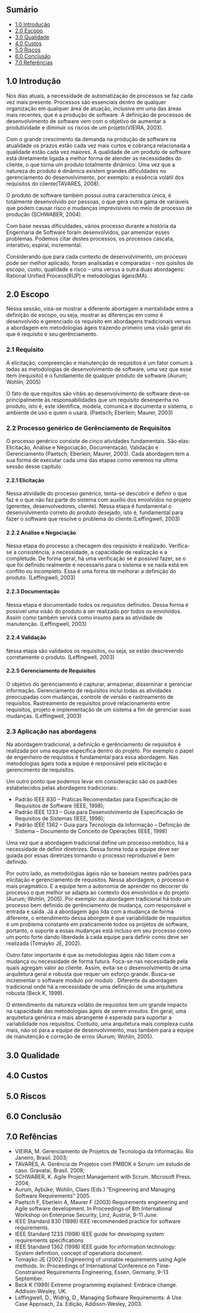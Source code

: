 ## Sumário

- [1.0 Introdução](https://github.com/fga-gpp-mds/00-Disciplina/wiki/Ágil-vs-Tradicional---Uma-abordagem-pragmática#10-introdução)
- [2.0 Escopo](https://github.com/fga-gpp-mds/00-Disciplina/wiki/Ágil-vs-Tradicional---Uma-abordagem-pragmática#20-escopo)
- [3.0 Qualidade](https://github.com/fga-gpp-mds/00-Disciplina/wiki/Ágil-vs-Tradicional---Uma-abordagem-pragmática#30-qualidade)
- [4.0 Custos](https://github.com/fga-gpp-mds/00-Disciplina/wiki/Ágil-vs-Tradicional---Uma-abordagem-pragmática#40-custos)
- [5.0 Riscos](https://github.com/fga-gpp-mds/00-Disciplina/wiki/Ágil-vs-Tradicional---Uma-abordagem-pragmática#50-riscos)
- [6.0 Conclusão](https://github.com/fga-gpp-mds/00-Disciplina/wiki/Ágil-vs-Tradicional---Uma-abordagem-pragmática#60-conclusão)
- [7.0 Referências](https://github.com/fga-gpp-mds/00-Disciplina/wiki/Ágil-vs-Tradicional---Uma-abordagem-pragmática#70-referências)

## 1.0 Introdução

Nos dias atuais, a necessidade de automatização de processos se faz cada vez mais presente. Processos são essenciais dentro de qualquer organização em qualquer área de atuação, inclusive em uma das áreas mais recentes, que é a produção de software. A definição de processos de desenvolvimento de software vem com o objetivo de aumentar a produtividade e diminuir os riscos de um projeto(VIEIRA, 2003).

Com o grande crescimento da demanda na produção de software na atualidade os prazos estão cada vez mais curtos e cobrança relacionada a qualidade estão cada vez maiores. A qualidade de um produto de software está diretamente ligada a melhor forma de atender as necessidades do cliente, o que torna um produto totalmente dinâmico. Uma vez que a natureza do produto é dinâmica existem grandes dificuldades no gerenciamento do desenvolvimento, por exemplo: a essência volátil dos requisitos do cliente(TAVARES, 2008).

O produto de software também possui outra característica única, é totalmente desenvolvido por pessoas, o que gera outra gama de variáveis que podem causar risco e mudanças imprevisíveis no meio de processo de produção (SCHWABER, 2004).

Com base nessas dificuldades, vários processo durante a história da Engenharia de Software foram desenvolvidos, par amenizar esses problemas. Podemos citar destes processos, os processos cascata, interativo, espiral, incremental.

Considerando que para cada contexto de desenvolvimento, um processo pode ser melhor aplicado, foram analisadas e comparadas - nos quisitos de escopo, custo, qualidade e risco - uma versus a outra duas abordagens: Rational Unified Process(RUP) e metodologias ágeis(MA).

## 2.0 Escopo

Nessa sessão, visa-se mostrar a diferente abortagem e mentalidade entre a definição de escopo, ou seja, mostrar as diferenças em como é desenvolvido e gerenciado os requisito em abordagens tradicionais versus a abordagem em metodologias ágeis trazendo primeiro uma visão geral do que é requisito e seu gerênciamento.

### 2.1 Requisito

A elicitação, compreenção e manutenção de requisitos é um fator comum à todas as metodologias de desenvolvimento de software, uma vez que esse item (requisito) é o fundamento de qualquer produto de software.(Aurum; Wohlin, 2005)

O fato de que requitos são vitáis ao desenvolvimento de software deve-se principalmente às responsabilidades que um requisito desenpenha no produto, isto é, este identifica, modela, comunica e documenta o sistema, o ambiente de uso e quem o usará. (Paetsch; Eberlein; Maurer, 2003)

### 2.2 Processo genérico de Gerênciamento de Requisitos

O processo genérico consiste de cinco atividades fundamentais. São elas: Elicitação, Análise e Negociação, Documentação, Validação e Gerenciamento (Paetsch; Eberlein; Maurer, 2003). Cada abordagem tem a sua forma de executar cada uma das etapas como veremos na ultima sessão desse capítulo.

#### 2.2.1 Elicitação

Nessa atividade do processo genérico, tenta-se descobrir e definir o que faz e o que não faz parte do sistema com auxilio dos envolvidos no projeto (gerentes, desenvolvedores, cliente). Nessa etapa é fundamental o desenvolvimento correto do produto desejado, isto é, fundamental para fazer o software que resolve o problema do cliente.(Leffingwell, 2003)

#### 2.2.2 Análise e Negociação

Nessa etapa do processo a checagem dos requisisto é realizado. Verifica-se a consistência, a necessidade, a capacidade de realização e a completude. De forma geral, há uma verificação se é possivel fazer, se o que foi definido realmente é necessario para o sistema e se nada está em conflito ou incompleto. Essa é uma forma de melhorar a definição do produto. (Leffingwell, 2003)

#### 2.2.3 Documentação

Nessa etapa é documentado todos os requisitos definidos. Dessa forma é possivel uma visão do produto à ser realizado por todos os envolvidos. Assim como também servirá como insumo para as atividade de manutenção. (Leffingwell, 2003)

#### 2.2.4 Validação

Nessa etapa são validados os requisitos, ou seja, se estão descrevendo corretamente o produto. (Leffingwell, 2003)

#### 2.2.5 Gerenciamento de Requisitos

O objetivo do gerenciamento é capturar, armazenar, disseminar e gerenciar informação. Gerenciamento de requisitos inclui todas as atividades preocupadas com mudanças, controle de versão e rastreamento de requisitos. Rastreamento de requisitos provê relacionamento entre requisitos, projeto e implementação de um sistema a fim de gerenciar suas mudanças. (Leffingwell, 2003)

### 2.3 Aplicação nas abordagens

Na abordagem tradicional, a definição e gerênciamento de requisitos é realizada por uma equipe específica dentro do projeto. Por exemplo o papel de engenheiro de requistos é fundamental para essa abordagem. Nas metodologias ágeis toda a equipe é responsável pela elicitação e gerencimento de requisitos.

Um outro ponto que podemos levar em consideração são os padrões estabelecidos pelas abordagens tradicionais:

- Padrão IEEE 830 – Práticas Recomendadas para Especificação de Requisitos de Software (IEEE, 1998);
- Padrão IEEE 1233 – Guia para Desenvolvimento de Especificação de Requisitos de Sistemas (IEEE, 1998);
- Padrão IEEE 1362 – Guia para Tecnologia da Informação – Definição de Sistema – Documento de Conceito de Operações (IEEE, 1998)

Uma vez que a abordagem tradicional define um processo metódico, há a necessidade de definir diretrizes. Dessa forma toda a equipe deve ser guiada por essas diretrizes tornando o processo reproduzivel e bem definido.

Por outro lado, as metodológias ágeis não se baseiam nestes padrões para elicitação e gerenciamento de requisitos. Nessa abordagem, o processo é mais pragmático. E a equipe tem a autonomia de aprender no decorrer do processo o que melhor se adapta ao contexto dos envolvidos e do projeto (Aurum; Wohlin, 2005). Por exemplo: na abordagem tradicional há todo um processo bem definido de gerênciamento de mudança, com responsável e entrada e saída. Já a abordagem ágio lida com a mudança de forma diferente, o entendimento dessa aborgem é que variabilidade de requisitos é um problema constante em praticamente todos os projetos de software, portanto, o suporte a essas mudanças está incluso em seu processo como um ponto forte dando liberdade à cada equipe para definir como deve ser realizada (Tomayko JE, 2002).

Outro fator importante é que as metodologias ágeis não lidam com a mudança ou necessidade de forma futura. Foca-se nas necessidade pela quais agregam valor ao cliente. Assim, evita-se o desenvolvimento de uma arquitetura geral e robusta que requer um esforço grande. Busca-se incrementar o software modulo por modulo . Diferente da abordagem tradicional onde há a necessidade de uma definição de uma arquitetura robusta (Beck K, 1999).

O entendimento da natureza volátio de requisitos tem um grande impacto na capacidade das metodologias ágeis de serem _enxutos_. Em geral, uma arquitetura genérica e mais abrangente é esperada para suportar a variabilidade nos requisitos. Contudo, uma arquitetura mais complexa custa mais, não só para a equipe de desenvolvimento, mas também para a equipe de manutenção e correção de erros (Aurum; Wohlin, 2005).

## 3.0 Qualidade
## 4.0 Custos
## 5.0 Riscos
## 6.0 Conclusão
## 7.0 Refências

- VIEIRA, M. Gerenciamento de Projetos de Tecnologia da Informação. Rio Janeiro, Brasil. 2003;
- TAVARES, A. Gerência de Projetos com PMBOK e Scrum: um estudo de caso. Gravataí, Brasil. 2008;
- SCHWABER, K. Agile Project Management with Scrum. Microsoft Press. 2004;
- Aurum, Aybüke; Wohlin, Claes (Eds.) “Engineering and Managing Software Requirements” 2005.
- Paetsch F, Eberlein A, Maurer F (2003) Requirements engineering and Agile software development. In Proceedings of 8th International Workshop on Enterprise Security, Linz, Austria, 9-11 June.
- IEEE Standard 830 (1998) IEEE recommended practice for software requirements.
- IEEE Standard 1233 (1998) IEEE guide for developing system requirements specifications
- IEEE Standard 1362 (1998) IEEE guide for information technology: System definition, concept of operations document.
- Tomayko JE (2002) Engineering of unstable requirements using Agile methods. In: Proceedings of International Conference on Time-Constrained Requirements Engineering, Essen, Germany, 9-13 September.
- Beck K (1999) Extreme programming explained: Embrace change. Addison-Wesley, UK.
- Leffingwell, D., Widrig, D., Managing Software Requirements: A Use Case Approach, 2a. Edição, Addison-Wesley, 2003.